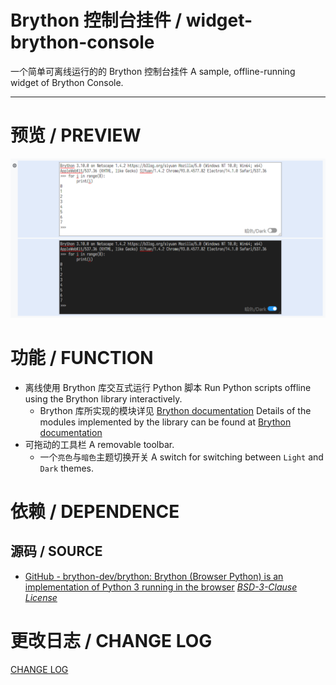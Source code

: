# Brython 控制台挂件 / widget-brython-console
一个简单可离线运行的的 Brython 控制台挂件
A sample, offline-running widget of Brython Console.

---

# 预览 / PREVIEW

![preview.png](./preview.png)

# 功能 / FUNCTION

- 离线使用 Brython 库交互式运行 Python 脚本
  Run Python scripts offline using the Brython library interactively.
  - Brython 库所实现的模块详见 [Brython documentation](https://brython.info/static_doc/en/intro.html)
    Details of the modules implemented by the library can be found at [Brython documentation](https://brython.info/static_doc/en/intro.html)
- 可拖动的工具栏
  A removable toolbar.
  - 一个`亮色`与`暗色`主题切换开关
    A switch for switching between `Light` and `Dark` themes.

# 依赖 / DEPENDENCE

## 源码 / SOURCE

- [GitHub - brython-dev/brython: Brython (Browser Python) is an implementation of Python 3 running in the browser](https://github.com/brython-dev/brython) *[BSD\-3\-Clause License](https://github.com/brython-dev/brython/blob/master/LICENCE.txt)*

# 更改日志 / CHANGE LOG

[CHANGE LOG](./CHANGELOG.md)
